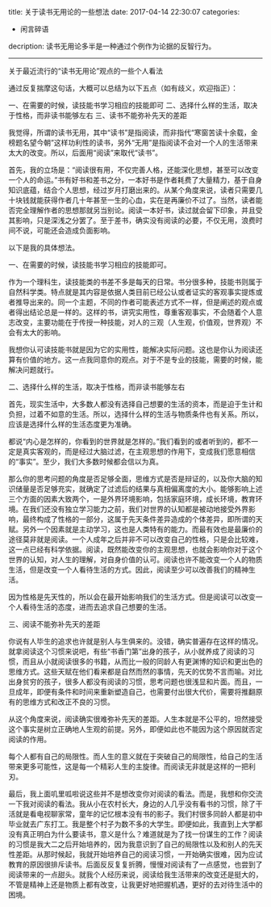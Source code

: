 title: 关于读书无用论的一些想法
date: 2017-04-14 22:30:07
categories: 
- 闲言碎语

decription: 读书无用论多半是一种通过个例作为论据的反智行为。

---

关于最近流行的“读书无用论”观点的一些个人看法

通过反复揣摩这句话，大概可以总结为以下五点（如有歧义，欢迎指正）：

一、在需要的时候，读技能书学习相应的技能即可
二、选择什么样的生活，取决于性格，而非读书能够左右
三、读书不能弥补先天的差距

我觉得，所谓的读书无用，其中“读书”是指阅读，而非指代“寒窗苦读十余载，金榜题名望今朝”这样功利性的读书，另外“无用”是指阅读不会对一个人的生活带来太大的改变。所以，后面用“阅读”来取代“读书”。

首先，我的立场是：“阅读很有用，不仅完善人格，还能深化思想，甚至可以改变一个人的命运。”书有好书和差书之分，一本好书是作者耗费了大量精力，基于自身知识底蕴，结合个人思想，经过岁月打磨出来的。从某个角度来说，读者只需要几十块钱就能获得作者几十年甚至一生的心血，实在是再廉价不过了。当然，读者能否完全理解作者的思想那就另当别论。阅读一本好书，读过就会留下印象，并且受其影响，只是深浅之分罢了。至于差书，确实没有阅读的必要，不仅无用，浪费时间不说，可能还会造成负面影响。

以下是我的具体想法。

一、在需要的时候，读技能书学习相应的技能即可。

作为一个理科生，读技能类的书差不多是每天的日常。书分很多种，技能书则属于自然科学类。特点就是其内容是依据人类目前已经公认或者证实的客观事实提炼或者推导出来的。同一个主题，不同的作者可能表述方式不一样，但是阐述的观点或者得出结论总是一样的。这样的书，讲究实用性，尊重客观事实，不会随着个人意志改变，主要功能在于传授一种技能，对人的三观（人生观，价值观，世界观）不会有太大的影响。

我想你认可读技能书就是因为它的实用性，能解决实际问题。这也是你认为阅读还算有价值的地方。这一点我同意你的观点。对于不是专业的技能，需要的时候，能解决问题就行。

二、选择什么样的生活，取决于性格，而非读书能够左右

首先，现实生活中，大多数人都没有选择自己想要的生活的资本，而是迫于生计和负担，过着不如意的生活。所以，选择什么样的生活与物质条件也有关系。所以，应该是选择什么样的生活态度更为准确。

都说“内心是怎样的，你看到的世界就是怎样的。”我们看到的或者听到的，都不一定是真实客观的，而是经过大脑过滤，在主观思想的作用下，变成我们愿意相信的“事实”。至少，我们大多数时候都会信以为真。

那么你的思考问题的角度是否足够全面，思维方式是否是辩证的，以及你大脑的知识储量是否足够充实，就确定了过滤后的结果与真相偏离度的大小。能够影响上述三个方面的因素大致两个，一是外界环境影响，包括家庭环境，成长环境，教育环境。在我们还没有独立学习能力之前，我们对世界的认知都是被动地接受外界影响，最终构成了性格的一部分，这属于先天条件差异造成的个体差异，即所谓的天赋。另外一个因素就是主动学习，这也是人类特有的能力。而最有效也是最廉价的途径莫非就是阅读。一个人成年之后并非不可以改变自己的性格，只是会比较难，这一点已经有科学依据。阅读，既然能改变你的主观思想，也就会影响你对于这个世界的认知，对人生的理解，对自身价值的认可。阅读也许不能改变一个人的物质生活，但是改变一个人看待生活的方式。因此，阅读至少可以改善我们的精神生活。

因为性格是先天性的，所以会在最开始影响我们的生活方式。但是阅读可以改变一个人看待生活的态度，进而去追求自己想要的生活。

三、阅读不能弥补先天的差距

你说有人毕生的追求也许就是别人与生俱来的。没错，确实普遍存在这样的情况。就拿阅读这个习惯来说吧，有些“书香门第”出身的孩子，从小就养成了阅读的习惯，而且从小就阅读很多的书籍，从而比一般的同龄人有更渊博的知识和更出色的思维方式。这些天赋在他们看来都是自然而然的事情，先天的优势不言而喻。对比出身贫穷的孩子，很多人都没有阅读的习惯，思考问题也很浅显和片面。而且，一旦成年，即便有条件和时间来重新塑造自己，也需要付出很大代价，需要将推翻原有的思维方式和改正不良的习惯。

从这个角度来说，阅读确实很难弥补先天的差距。人生本就是不公平的，坦然接受这个事实是树立正确地人生观的前提。另外，即便如此也不能因为这个原因就否定阅读的作用。

每个人都有自己的局限性。而人生的意义就在于突破自己的局限性，给自己的生活带来更多可能性，这是每一个精彩人生的主旋律。而阅读无非就是这样的一把利刃。

最后，我上面叽里呱啦说这些并不是想改变你对阅读的看法。而是，我想和你交流一下我对阅读的看法。我从小在农村长大，身边的人几乎没有看书的习惯，除了干活就是看电视聊家常，童年的记忆根本没有书的影子。我们村很多同龄人都是初中毕业就去广东打工。我是整个村子为数不多的大学生。即便如此，我直到上大学都没有真正明白为什么要读书，意义是什么？难道就是为了找一份谋生的工作？阅读的习惯是我大二之后开始培养的，因为我意识到了自己的局限性以及和别人的先天性差距。从那时候起，我就开始培养自己的阅读习惯，一开始确实很难，因为应试教育的原因很排斥读书。后面反反复复折腾，慢慢对阅读有了一点感觉，也尝到了阅读带来的一点甜头。就我个人经历来说，阅读给我生活带来的改变还是挺大的，不管是精神上还是物质上都有改变，让我更好地把握机遇，更好的去对待生活中的困境。
